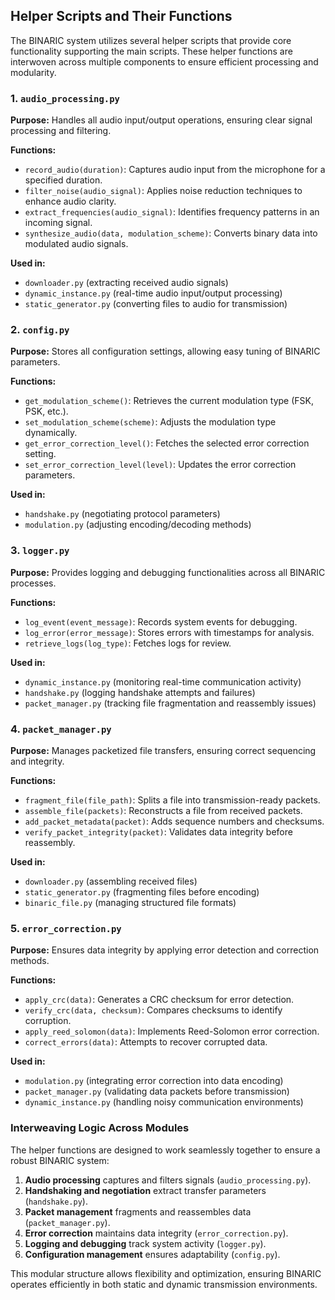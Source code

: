
## Helper Scripts and Their Functions
The BINARIC system utilizes several helper scripts that provide core functionality supporting the main scripts. These helper functions are interwoven across multiple components to ensure efficient processing and modularity.

### **1. `audio_processing.py`**
**Purpose:** Handles all audio input/output operations, ensuring clear signal processing and filtering.

**Functions:**
- `record_audio(duration)`: Captures audio input from the microphone for a specified duration.
- `filter_noise(audio_signal)`: Applies noise reduction techniques to enhance audio clarity.
- `extract_frequencies(audio_signal)`: Identifies frequency patterns in an incoming signal.
- `synthesize_audio(data, modulation_scheme)`: Converts binary data into modulated audio signals.

**Used in:**
- `downloader.py` (extracting received audio signals)
- `dynamic_instance.py` (real-time audio input/output processing)
- `static_generator.py` (converting files to audio for transmission)

### **2. `config.py`**
**Purpose:** Stores all configuration settings, allowing easy tuning of BINARIC parameters.

**Functions:**
- `get_modulation_scheme()`: Retrieves the current modulation type (FSK, PSK, etc.).
- `set_modulation_scheme(scheme)`: Adjusts the modulation type dynamically.
- `get_error_correction_level()`: Fetches the selected error correction setting.
- `set_error_correction_level(level)`: Updates the error correction parameters.

**Used in:**
- `handshake.py` (negotiating protocol parameters)
- `modulation.py` (adjusting encoding/decoding methods)

### **3. `logger.py`**
**Purpose:** Provides logging and debugging functionalities across all BINARIC processes.

**Functions:**
- `log_event(event_message)`: Records system events for debugging.
- `log_error(error_message)`: Stores errors with timestamps for analysis.
- `retrieve_logs(log_type)`: Fetches logs for review.

**Used in:**
- `dynamic_instance.py` (monitoring real-time communication activity)
- `handshake.py` (logging handshake attempts and failures)
- `packet_manager.py` (tracking file fragmentation and reassembly issues)

### **4. `packet_manager.py`**
**Purpose:** Manages packetized file transfers, ensuring correct sequencing and integrity.

**Functions:**
- `fragment_file(file_path)`: Splits a file into transmission-ready packets.
- `assemble_file(packets)`: Reconstructs a file from received packets.
- `add_packet_metadata(packet)`: Adds sequence numbers and checksums.
- `verify_packet_integrity(packet)`: Validates data integrity before reassembly.

**Used in:**
- `downloader.py` (assembling received files)
- `static_generator.py` (fragmenting files before encoding)
- `binaric_file.py` (managing structured file formats)

### **5. `error_correction.py`**
**Purpose:** Ensures data integrity by applying error detection and correction methods.

**Functions:**
- `apply_crc(data)`: Generates a CRC checksum for error detection.
- `verify_crc(data, checksum)`: Compares checksums to identify corruption.
- `apply_reed_solomon(data)`: Implements Reed-Solomon error correction.
- `correct_errors(data)`: Attempts to recover corrupted data.

**Used in:**
- `modulation.py` (integrating error correction into data encoding)
- `packet_manager.py` (validating data packets before transmission)
- `dynamic_instance.py` (handling noisy communication environments)

### **Interweaving Logic Across Modules**
The helper functions are designed to work seamlessly together to ensure a robust BINARIC system:
1. **Audio processing** captures and filters signals (`audio_processing.py`).
2. **Handshaking and negotiation** extract transfer parameters (`handshake.py`).
3. **Packet management** fragments and reassembles data (`packet_manager.py`).
4. **Error correction** maintains data integrity (`error_correction.py`).
5. **Logging and debugging** track system activity (`logger.py`).
6. **Configuration management** ensures adaptability (`config.py`).

This modular structure allows flexibility and optimization, ensuring BINARIC operates efficiently in both static and dynamic transmission environments.

